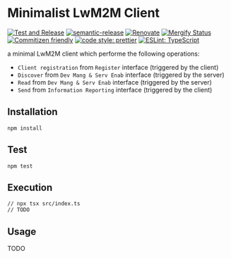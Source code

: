 # Minimalist LwM2M Client

[![Test and Release](https://github.com/MLopezJ/minimalist-lwm2m-client/actions/workflows/test-and-release.yaml/badge.svg)](https://github.com/MLopezJ/minimalist-lwm2m-client/actions/workflows/test-and-release.yaml)
[![semantic-release](https://img.shields.io/badge/%20%20%F0%9F%93%A6%F0%9F%9A%80-semantic--release-e10079.svg)](https://github.com/semantic-release/semantic-release)
[![Renovate](https://img.shields.io/badge/renovate-enabled-brightgreen.svg)](https://renovatebot.com)
[![Mergify Status](https://img.shields.io/endpoint.svg?url=https://api.mergify.com/v1/badges/NordicSemiconductor/minimalist-lwm2m-client)](https://mergify.io)
[![Commitizen friendly](https://img.shields.io/badge/commitizen-friendly-brightgreen.svg)](http://commitizen.github.io/cz-cli/)
[![code style: prettier](https://img.shields.io/badge/code_style-prettier-ff69b4.svg)](https://github.com/prettier/prettier/)
[![ESLint: TypeScript](https://img.shields.io/badge/ESLint-TypeScript-blue.svg)](https://github.com/typescript-eslint/typescript-eslint)


a minimal LwM2M client which performe the following operations:

* `Client registration` from `Register` interface (triggered by the client)
* `Discover` from `Dev Mang & Serv Enab` interface (triggered by the server)
* `Read` from `Dev Mang & Serv Enab` interface (triggered by the server)
* `Send` from `Information Reporting` interface (triggered by the client)

## Installation

```
npm install
```

## Test

```
npm test
```


## Execution

```
// npx tsx src/index.ts
// TODO
```

## Usage
TODO
